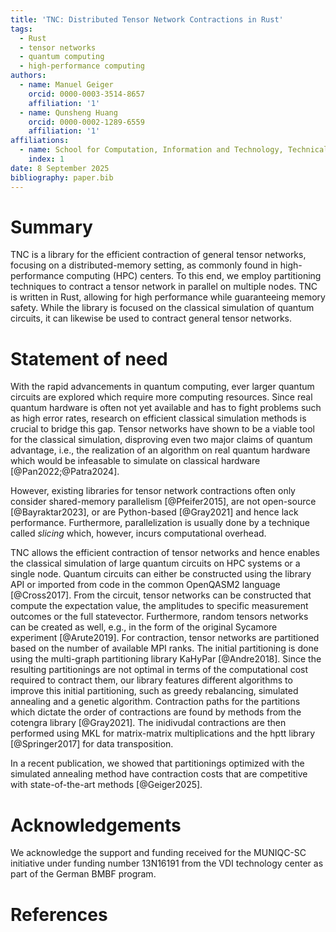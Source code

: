 ```yaml
---
title: 'TNC: Distributed Tensor Network Contractions in Rust'
tags:
  - Rust
  - tensor networks
  - quantum computing
  - high-performance computing
authors:
  - name: Manuel Geiger
    orcid: 0000-0003-3514-8657
    affiliation: '1'
  - name: Qunsheng Huang
    orcid: 0000-0002-1289-6559
    affiliation: '1'
affiliations:
  - name: School for Computation, Information and Technology, Technical University of Munich, Germany
    index: 1
date: 8 September 2025
bibliography: paper.bib
---
```


# Summary

TNC is a library for the efficient contraction of general tensor networks, focusing on a distributed-memory setting, as commonly found in high-performance computing (HPC) centers.
To this end, we employ partitioning techniques to contract a tensor network in parallel on multiple nodes.
TNC is written in Rust, allowing for high performance while guaranteeing memory safety.
While the library is focused on the classical simulation of quantum circuits, it can likewise be used to contract general tensor networks.

# Statement of need

With the rapid advancements in quantum computing, ever larger quantum circuits are explored which require more computing resources.
Since real quantum hardware is often not yet available and has to fight problems such as high error rates, research on efficient classical simulation methods is crucial to bridge this gap.
Tensor networks have shown to be a viable tool for the classical simulation, disproving even two major claims of quantum advantage, i.e., the realization of an algorithm on real quantum hardware which would be infeasable to simulate on classical hardware [@Pan2022;@Patra2024].

However, existing libraries for tensor network contractions often only consider shared-memory parallelism [@Pfeifer2015], are not open-source [@Bayraktar2023], or are Python-based [@Gray2021] and hence lack performance.
Furthermore, parallelization is usually done by a technique called *slicing* which, however, incurs computational overhead.

TNC allows the efficient contraction of tensor networks and hence enables the classical simulation of large quantum circuits on HPC systems or a single node.
Quantum circuits can either be constructed using the library API or imported from code in the common OpenQASM2 language [@Cross2017].
From the circuit, tensor networks can be constructed that compute the expectation value, the amplitudes to specific measurement outcomes or the full statevector.
Furthermore, random tensors networks can be created as well, e.g., in the form of the original Sycamore experiment [@Arute2019].
For contraction, tensor networks are partitioned based on the number of available MPI ranks.
The initial partitioning is done using the multi-graph partitioning library KaHyPar [@Andre2018].
Since the resulting partitionings are not optimal in terms of the computational cost required to contract them, our library features different algorithms to improve this initial partitioning, such as greedy rebalancing, simulated annealing and a genetic algorithm.
Contraction paths for the partitions which dictate the order of contractions are found by methods from the cotengra library [@Gray2021].
The inidivudal contractions are then performed using MKL for matrix-matrix multiplications and the hptt library [@Springer2017] for data transposition.

In a recent publication, we showed that partitionings optimized with the simulated annealing method have contraction costs that are competitive with state-of-the-art methods [@Geiger2025].


# Acknowledgements

We acknowledge the support and funding received for the MUNIQC-SC initiative under funding number 13N16191 from the VDI technology center as part of the German BMBF program.

# References